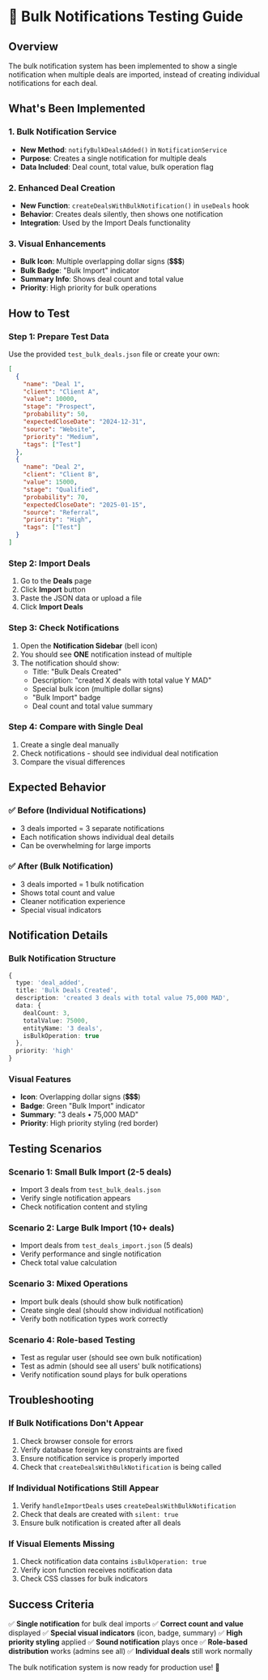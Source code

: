 # 🔔 Bulk Notifications Testing Guide

## Overview

The bulk notification system has been implemented to show a single notification when multiple deals are imported, instead of creating individual notifications for each deal.

## What's Been Implemented

### 1. Bulk Notification Service
- **New Method**: `notifyBulkDealsAdded()` in `NotificationService`
- **Purpose**: Creates a single notification for multiple deals
- **Data Included**: Deal count, total value, bulk operation flag

### 2. Enhanced Deal Creation
- **New Function**: `createDealsWithBulkNotification()` in `useDeals` hook
- **Behavior**: Creates deals silently, then shows one notification
- **Integration**: Used by the Import Deals functionality

### 3. Visual Enhancements
- **Bulk Icon**: Multiple overlapping dollar signs (💲💲💲)
- **Bulk Badge**: "Bulk Import" indicator
- **Summary Info**: Shows deal count and total value
- **Priority**: High priority for bulk operations

## How to Test

### Step 1: Prepare Test Data
Use the provided `test_bulk_deals.json` file or create your own:

```json
[
  {
    "name": "Deal 1",
    "client": "Client A",
    "value": 10000,
    "stage": "Prospect",
    "probability": 50,
    "expectedCloseDate": "2024-12-31",
    "source": "Website",
    "priority": "Medium",
    "tags": ["Test"]
  },
  {
    "name": "Deal 2", 
    "client": "Client B",
    "value": 15000,
    "stage": "Qualified",
    "probability": 70,
    "expectedCloseDate": "2025-01-15",
    "source": "Referral",
    "priority": "High",
    "tags": ["Test"]
  }
]
```

### Step 2: Import Deals
1. Go to the **Deals** page
2. Click **Import** button
3. Paste the JSON data or upload a file
4. Click **Import Deals**

### Step 3: Check Notifications
1. Open the **Notification Sidebar** (bell icon)
2. You should see **ONE** notification instead of multiple
3. The notification should show:
   - Title: "Bulk Deals Created"
   - Description: "created X deals with total value Y MAD"
   - Special bulk icon (multiple dollar signs)
   - "Bulk Import" badge
   - Deal count and total value summary

### Step 4: Compare with Single Deal
1. Create a single deal manually
2. Check notifications - should see individual deal notification
3. Compare the visual differences

## Expected Behavior

### ✅ Before (Individual Notifications)
- 3 deals imported = 3 separate notifications
- Each notification shows individual deal details
- Can be overwhelming for large imports

### ✅ After (Bulk Notification)
- 3 deals imported = 1 bulk notification
- Shows total count and value
- Cleaner notification experience
- Special visual indicators

## Notification Details

### Bulk Notification Structure
```typescript
{
  type: 'deal_added',
  title: 'Bulk Deals Created',
  description: 'created 3 deals with total value 75,000 MAD',
  data: {
    dealCount: 3,
    totalValue: 75000,
    entityName: '3 deals',
    isBulkOperation: true
  },
  priority: 'high'
}
```

### Visual Features
- **Icon**: Overlapping dollar signs (💲💲💲)
- **Badge**: Green "Bulk Import" indicator
- **Summary**: "3 deals • 75,000 MAD"
- **Priority**: High priority styling (red border)

## Testing Scenarios

### Scenario 1: Small Bulk Import (2-5 deals)
- Import 3 deals from `test_bulk_deals.json`
- Verify single notification appears
- Check notification content and styling

### Scenario 2: Large Bulk Import (10+ deals)
- Import deals from `test_deals_import.json` (5 deals)
- Verify performance and single notification
- Check total value calculation

### Scenario 3: Mixed Operations
- Import bulk deals (should show bulk notification)
- Create single deal (should show individual notification)
- Verify both notification types work correctly

### Scenario 4: Role-based Testing
- Test as regular user (should see own bulk notification)
- Test as admin (should see all users' bulk notifications)
- Verify notification sound plays for bulk operations

## Troubleshooting

### If Bulk Notifications Don't Appear
1. Check browser console for errors
2. Verify database foreign key constraints are fixed
3. Ensure notification service is properly imported
4. Check that `createDealsWithBulkNotification` is being called

### If Individual Notifications Still Appear
1. Verify `handleImportDeals` uses `createDealsWithBulkNotification`
2. Check that deals are created with `silent: true`
3. Ensure bulk notification is created after all deals

### If Visual Elements Missing
1. Check notification data contains `isBulkOperation: true`
2. Verify icon function receives notification data
3. Check CSS classes for bulk indicators

## Success Criteria

✅ **Single notification** for bulk deal imports
✅ **Correct count and value** displayed
✅ **Special visual indicators** (icon, badge, summary)
✅ **High priority styling** applied
✅ **Sound notification** plays once
✅ **Role-based distribution** works (admins see all)
✅ **Individual deals** still work normally

The bulk notification system is now ready for production use! 🚀 